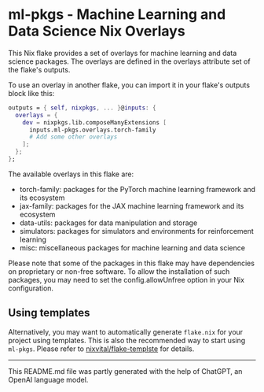 # ml-pkgs - Machine Learning and Data Science Nix Overlays

This Nix flake provides a set of overlays for machine learning and data science packages. The overlays are defined in the overlays attribute set of the flake's outputs.

To use an overlay in another flake, you can import it in your flake's outputs block like this:

```nix
outputs = { self, nixpkgs, ... }@inputs: {
  overlays = {
    dev = nixpkgs.lib.composeManyExtensions [
      inputs.ml-pkgs.overlays.torch-family
      # Add some other overlays
    ];
  };
};
```

The available overlays in this flake are:

- torch-family: packages for the PyTorch machine learning framework and its ecosystem
- jax-family: packages for the JAX machine learning framework and its ecosystem
- data-utils: packages for data manipulation and storage
- simulators: packages for simulators and environments for reinforcement learning
- misc: miscellaneous packages for machine learning and data science

Please note that some of the packages in this flake may have dependencies on proprietary or non-free software. To allow the installation of such packages, you may need to set the config.allowUnfree option in your Nix configuration.

## Using templates

Alternatively, you may want to automatically generate `flake.nix` for your project using templates. This is also the recommended way to start using `ml-pkgs`. Please refer to [nixvital/flake-templste](https://github.com/nixvital/flake-templates) for details.

----
This README.md file was partly generated with the help of ChatGPT, an OpenAI language model.

